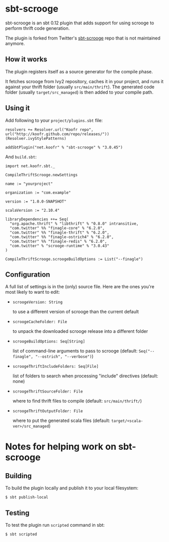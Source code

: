# sbt-scrooge

sbt-scrooge is an sbt 0.12 plugin that adds support for using scrooge to
perform thrift code generation.

The plugin is forked from Twitter's [sbt-scrooge](https://github.com/twitter/sbt-scrooge) repo that is not maintained anymore.

## How it works

The plugin registers itself as a source generator for the compile phase.

It fetches scrooge from Ivy2 repository, caches it in your
project, and runs it against your thrift folder (usually `src/main/thrift`).
The generated code folder (usually `target/src_managed`) is then added to your
compile path.

## Using it

Add following to your `project/plugins.sbt` file:

    resolvers += Resolver.url("Koofr repo", url("http://koofr.github.com/repo/releases/"))(Resolver.ivyStylePatterns)

    addSbtPlugin("net.koofr" % "sbt-scrooge" % "3.0.45")

And `build.sbt`:

    import net.koofr.sbt._

    CompileThriftScrooge.newSettings

    name := "yourproject"

    organization := "com.example"

    version := "1.0.0-SNAPSHOT"

    scalaVersion := "2.10.4"

    libraryDependencies ++= Seq(
      "org.apache.thrift" % "libthrift" % "0.8.0" intransitive,
      "com.twitter" %% "finagle-core" % "6.2.0",
      "com.twitter" %% "finagle-thrift" % "6.2.0",
      "com.twitter" %% "finagle-ostrich4" % "6.2.0",
      "com.twitter" %% "finagle-redis" % "6.2.0",
      "com.twitter" % "scrooge-runtime" % "3.0.43"
    )

    CompileThriftScrooge.scroogeBuildOptions := List("--finagle")

## Configuration

A full list of settings is in the (only) source file. Here are the ones you're
most likely to want to edit:

- `scroogeVersion: String`

  to use a different version of scrooge than the current default

- `scroogeCacheFolder: File`

  to unpack the downloaded scrooge release into a different folder

- `scroogeBuildOptions: Seq[String]`

  list of command-line arguments to pass to scrooge (default:
  `Seq("--finagle", "--ostrich", "--verbose")`)

- `scroogeThriftIncludeFolders: Seq[File]`

  list of folders to search when processing "include" directives (default: none)

- `scroogeThriftSourceFolder: File`

  where to find thrift files to compile (default: `src/main/thrift/`)

- `scroogeThriftOutputFolder: File`

  where to put the generated scala files (default: `target/<scala-ver>/src_managed`)


# Notes for helping work on sbt-scrooge

## Building

To build the plugin locally and publish it to your local filesystem:

    $ sbt publish-local

## Testing

To test the plugin run `scripted` command in sbt:

    $ sbt scripted
